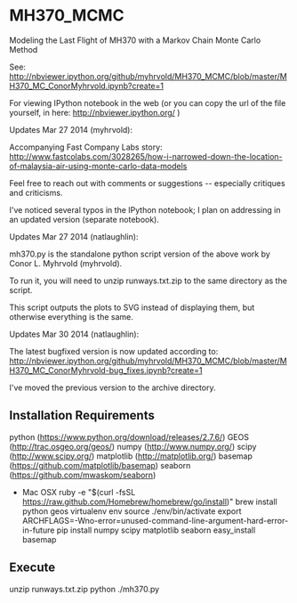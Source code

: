 MH370_MCMC
==========

Modeling the Last Flight of MH370 with a Markov Chain Monte Carlo Method

See: http://nbviewer.ipython.org/github/myhrvold/MH370_MCMC/blob/master/MH370_MC_ConorMyhrvold.ipynb?create=1

For viewing IPython notebook in the web (or you can copy the url of the file yourself, in here: http://nbviewer.ipython.org/ )

Updates Mar 27 2014 (myhrvold):

Accompanying Fast Company Labs story: http://www.fastcolabs.com/3028265/how-i-narrowed-down-the-location-of-malaysia-air-using-monte-carlo-data-models

Feel free to reach out with comments or suggestions -- especially critiques and criticisms.

I've noticed several typos in the IPython notebook; I plan on addressing in an updated version (separate notebook).

Updates Mar 27 2014 (natlaughlin):

mh370.py is the standalone python script version of the above work by Conor L. Myhrvold (myhrvold).  

To run it, you will need to unzip runways.txt.zip to the same directory as the script.

This script outputs the plots to SVG instead of displaying them, but otherwise everything is the same.

Updates Mar 30 2014 (natlaughlin):

The latest bugfixed version is now updated according to:
http://nbviewer.ipython.org/github/myhrvold/MH370_MCMC/blob/master/MH370_MC_ConorMyhrvold-bug_fixes.ipynb?create=1

I've moved the previous version to the archive directory.

Installation Requirements
----------------

python (https://www.python.org/download/releases/2.7.6/)
GEOS (http://trac.osgeo.org/geos/)
numpy (http://www.numpy.org/)
scipy (http://www.scipy.org/)
matplotlib (http://matplotlib.org/)
basemap (https://github.com/matplotlib/basemap)
seaborn (https://github.com/mwaskom/seaborn)

- Mac OSX
	ruby -e "$(curl -fsSL https://raw.github.com/Homebrew/homebrew/go/install)"
	brew install python geos
	virtualenv env
	source ./env/bin/activate
	export ARCHFLAGS=-Wno-error=unused-command-line-argument-hard-error-in-future
	pip install numpy scipy matplotlib seaborn
	easy_install basemap
	
Execute
----------------
unzip runways.txt.zip
python ./mh370.py
